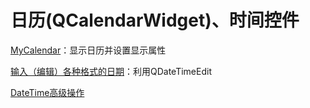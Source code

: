# 日历(QCalendarWidget)、时间控件

[MyCalendar](./00-MyCalendar.py)：显示日历并设置显示属性

[输入（编辑）各种格式的日期](./01-DateTimeEdit1.py)：利用QDateTimeEdit

[DateTime高级操作](./02-DateTimeEdit2.py)